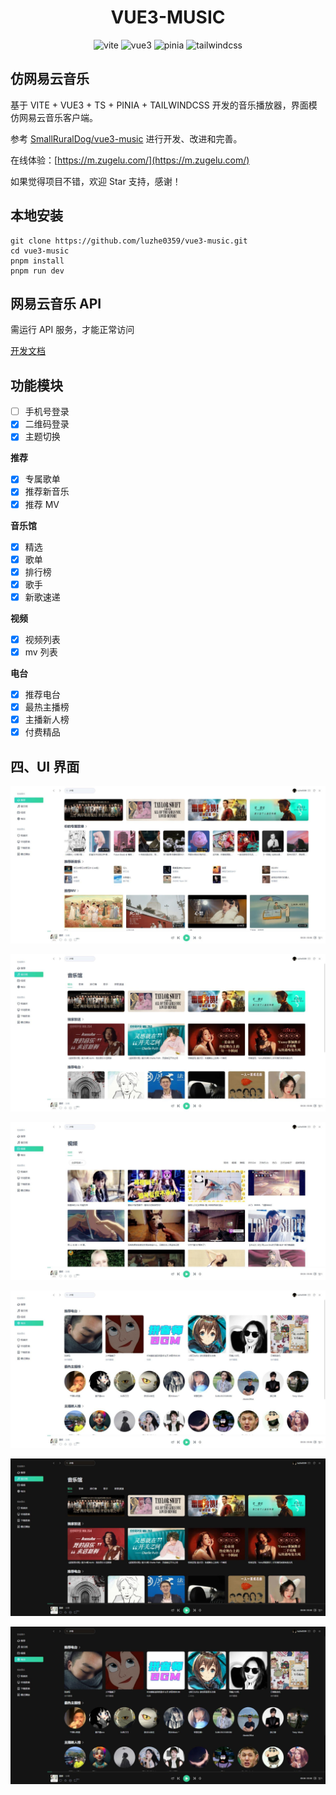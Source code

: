 <div align="center">
  <h1>VUE3-MUSIC</h1>
</div>
<p align="center">
    <img src="https://img.shields.io/badge/vite-3.0.7-blue" alt="vite">
    <img src="https://img.shields.io/badge/vue-3.2.37-blue" alt="vue3">
    <img src="https://img.shields.io/badge/pinia-2.0.21-blue" alt="pinia">
    <img src="https://img.shields.io/badge/tailwindcss-3.1.8-blue" alt="tailwindcss">
</p>

## 仿网易云音乐

基于 VITE + VUE3 + TS + PINIA + TAILWINDCSS 开发的音乐播放器，界面模仿网易云音乐客户端。

参考 [SmallRuralDog/vue3-music](https://github.com/SmallRuralDog/vue3-music) 进行开发、改进和完善。

在线体验：[https://m.zugelu.com/](https://m.zugelu.com/)

如果觉得项目不错，欢迎 Star 支持，感谢！

## 本地安装

```
git clone https://github.com/luzhe0359/vue3-music.git
cd vue3-music
pnpm install
pnpm run dev
```

## 网易云音乐 API

需运行 API 服务，才能正常访问

[开发文档](https://binaryify.github.io/NeteaseCloudMusicApi)

## 功能模块

- [ ] 手机号登录
- [x] 二维码登录
- [x] 主题切换

**推荐**

- [x] 专属歌单
- [x] 推荐新音乐
- [x] 推荐 MV

**音乐馆**

- [x] 精选
- [x] 歌单
- [x] 排行榜
- [x] 歌手
- [x] 新歌速递

**视频**

- [x] 视频列表
- [x] mv 列表

**电台**

- [x] 推荐电台
- [x] 最热主播榜
- [x] 主播新人榜
- [x] 付费精品

## 四、UI 界面

![discover.jpg](public/ui/008-01.jpg)

![music.jpg](public/ui/008-02.jpg)

![video.jpg](public/ui/008-03.jpg)

![dj.jpg](public/ui/008-04.jpg)

![_music.jpg](public/ui/008-05.jpg)

![_dj.jpg](public/ui/008-06.jpg)
